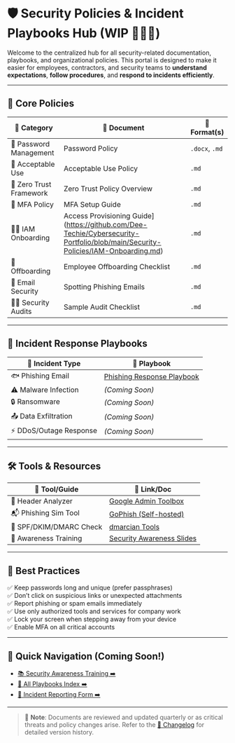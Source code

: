 # 🛡️ Security Policies & Incident Playbooks Hub (WIP 🚧🚧🚧)

Welcome to the centralized hub for all security-related documentation, playbooks, and organizational policies. This portal is designed to make it easier for employees, contractors, and security teams to **understand expectations**, **follow procedures**, and **respond to incidents efficiently**.

---

## 📄 Core Policies

| 📘 Category                   | 📂 Document                                       | 📎 Format(s)        |
|------------------------------|--------------------------------------------------|---------------------|
| 🔑 Password Management       | Password Policy | `.docx`, `.md`      |
| 🧳 Acceptable Use             | Acceptable Use Policy| `.md`               |
| 📡 Zero Trust Framework      | Zero Trust Policy Overview | `.md`         |
| 🔐 MFA Policy                | MFA Setup Guide     | `.md`               |
| 🙎‍♂️ IAM Onboarding           | Access Provisioning Guide](https://github.com/Dee-Techie/Cybersecurity-Portfolio/blob/main/Security-Policies/IAM-Onboarding.md) | `.md`          |
| 👋 Offboarding               | Employee Offboarding Checklist | `.md`      |
| 📧 Email Security            | Spotting Phishing Emails | `.md`        |
| 🕵️‍♂️ Security Audits         | Sample Audit Checklist | `.md`        |

---

## 🚨 Incident Response Playbooks

| 📕 Incident Type          | 📖 Playbook                                         |
|--------------------------|-----------------------------------------------------|
| 🐟 Phishing Email         | [Phishing Response Playbook](https://github.com/Dee-Techie/Cybersecurity-Portfolio/blob/main/Security-Policies/Phishing-response-playbook.md) |
| ⚠️ Malware Infection      | *(Coming Soon)*                                     |
| 🔒 Ransomware             | *(Coming Soon)*                                     |
| 📤 Data Exfiltration      | *(Coming Soon)*                                     |
| ⚡ DDoS/Outage Response   | *(Coming Soon)*                                     |

---

## 🛠️ Tools & Resources

| 🧰 Tool/Guide              | 🔗 Link/Doc                                                  |
|---------------------------|-------------------------------------------------------------|
| 🔎 Header Analyzer        | [Google Admin Toolbox](https://toolbox.googleapps.com/apps/messageheader/) |
| 📬 Phishing Sim Tool      | [GoPhish (Self-hosted)](https://getgophish.com)              |
| 🔐 SPF/DKIM/DMARC Check   | [dmarcian Tools](https://dmarcian.com/tools/)               |
| 🧠 Awareness Training     | [Security Awareness Slides](./training/phishing-awareness.pptx) |

---

## 🧠 Best Practices

✅ Keep passwords long and unique (prefer passphrases)  
✅ Don’t click on suspicious links or unexpected attachments  
✅ Report phishing or spam emails immediately  
✅ Use only authorized tools and services for company work  
✅ Lock your screen when stepping away from your device  
✅ Enable MFA on all critical accounts

---

## 🧭 Quick Navigation (Coming Soon!)

- [📚 Security Awareness Training ➡️](./training/index.md)
- [📒 All Playbooks Index ➡️](./playbooks/index.md)
- [📝 Incident Reporting Form ➡️](https://yourcompany.com/report-security-incident)

---

> 📢 **Note**: Documents are reviewed and updated quarterly or as critical threats and policy changes arise. Refer to the [📓 Changelog](./docs/changelog.md) for detailed version history.

